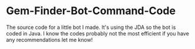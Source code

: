 # Gem-Finder-Bot-Command-Code
The source code for a little bot I made. It's using the  JDA so the bot is coded in Java. I know the codes probably not the most efficient if you have any recommendations let me know!
